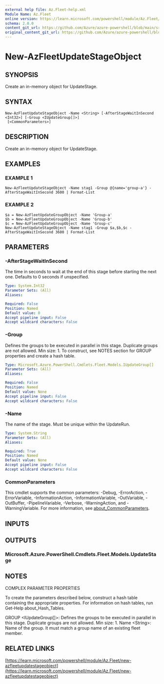```yaml
---
external help file: Az.Fleet-help.xml
Module Name: Az.Fleet
online version: https://learn.microsoft.com/powershell/module/Az.Fleet/new-azfleetupdatestageobject
schema: 2.0.0
content_git_url: https://github.com/Azure/azure-powershell/blob/main/src/Fleet/Fleet/help/New-AzFleetUpdateStageObject.md
original_content_git_url: https://github.com/Azure/azure-powershell/blob/main/src/Fleet/Fleet/help/New-AzFleetUpdateStageObject.md
---
```


# New-AzFleetUpdateStageObject

## SYNOPSIS
Create an in-memory object for UpdateStage.

## SYNTAX

```
New-AzFleetUpdateStageObject -Name <String> [-AfterStageWaitInSecond <Int32>] [-Group <IUpdateGroup[]>]
 [<CommonParameters>]
```

## DESCRIPTION
Create an in-memory object for UpdateStage.

## EXAMPLES

### EXAMPLE 1
```
New-AzFleetUpdateStageObject -Name stag1 -Group @{name='group-a'} -AfterStageWaitInSecond 3600 | Format-List
```

### EXAMPLE 2
```
$a = New-AzFleetUpdateGroupObject -Name 'Group-a'
$b = New-AzFleetUpdateGroupObject -Name 'Group-b'                                                                           
$c = New-AzFleetUpdateGroupObject -Name 'Group-c'                                                                           
New-AzFleetUpdateStageObject -Name stag1 -Group $a,$b,$c -AfterStageWaitInSecond 3600 | Format-List
```

## PARAMETERS

### -AfterStageWaitInSecond
The time in seconds to wait at the end of this stage before starting the next one.
Defaults to 0 seconds if unspecified.

```yaml
Type: System.Int32
Parameter Sets: (All)
Aliases:

Required: False
Position: Named
Default value: 0
Accept pipeline input: False
Accept wildcard characters: False
```

### -Group
Defines the groups to be executed in parallel in this stage.
Duplicate groups are not allowed.
Min size: 1.
To construct, see NOTES section for GROUP properties and create a hash table.

```yaml
Type: Microsoft.Azure.PowerShell.Cmdlets.Fleet.Models.IUpdateGroup[]
Parameter Sets: (All)
Aliases:

Required: False
Position: Named
Default value: None
Accept pipeline input: False
Accept wildcard characters: False
```

### -Name
The name of the stage.
Must be unique within the UpdateRun.

```yaml
Type: System.String
Parameter Sets: (All)
Aliases:

Required: True
Position: Named
Default value: None
Accept pipeline input: False
Accept wildcard characters: False
```

### CommonParameters
This cmdlet supports the common parameters: -Debug, -ErrorAction, -ErrorVariable, -InformationAction, -InformationVariable, -OutVariable, -OutBuffer, -PipelineVariable, -Verbose, -WarningAction, and -WarningVariable. For more information, see [about_CommonParameters](http://go.microsoft.com/fwlink/?LinkID=113216).

## INPUTS

## OUTPUTS

### Microsoft.Azure.PowerShell.Cmdlets.Fleet.Models.UpdateStage
## NOTES
COMPLEX PARAMETER PROPERTIES

To create the parameters described below, construct a hash table containing the appropriate properties.
For information on hash tables, run Get-Help about_Hash_Tables.

GROUP \<IUpdateGroup\[\]\>: Defines the groups to be executed in parallel in this stage.
Duplicate groups are not allowed.
Min size: 1.
  Name \<String\>: Name of the group. 
It must match a group name of an existing fleet member.

## RELATED LINKS

[https://learn.microsoft.com/powershell/module/Az.Fleet/new-azfleetupdatestageobject](https://learn.microsoft.com/powershell/module/Az.Fleet/new-azfleetupdatestageobject)

